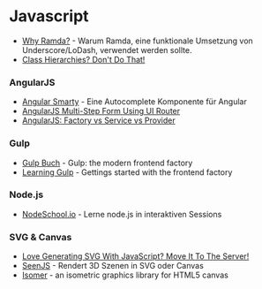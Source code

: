 # Javascript


* [Why Ramda?](http://fr.umio.us/why-ramda/) - Warum Ramda, eine funktionale Umsetzung von Underscore/LoDash, verwendet werden sollte.
* [Class Hierarchies? Don't Do That!](http://raganwald.com/2014/03/31/class-hierarchies-dont-do-that.html)

### AngularJS

* [Angular Smarty](https://github.com/thumbtack/angular-smarty) - Eine Autocomplete Komponente für Angular
* [AngularJS Multi-Step Form Using UI Router](http://scotch.io/tutorials/javascript/angularjs-multi-step-form-using-ui-router)
* [AngularJS: Factory vs Service vs Provider](http://tylermcginnis.com/angularjs-factory-vs-service-vs-provider/)

### Gulp

* [Gulp Buch](http://david.nowinsky.net/gulp-book/) - Gulp: the modern frontend factory
* [Learning Gulp](http://hmphry.com/gulp/) - Gettings started with the frontend factory

### Node.js

* [NodeSchool.io](http://nodeschool.io/) - Lerne node.js in interaktiven Sessions

### SVG & Canvas

* [Love Generating SVG With JavaScript? Move It To The Server!](http://www.smashingmagazine.com/2014/05/26/love-generating-svg-javascript-move-to-server/)
* [SeenJS](http://seenjs.io/) - Rendert 3D Szenen in SVG oder Canvas
* [Isomer](https://jdan.github.io/isomer/) - an isometric graphics library for HTML5 canvas